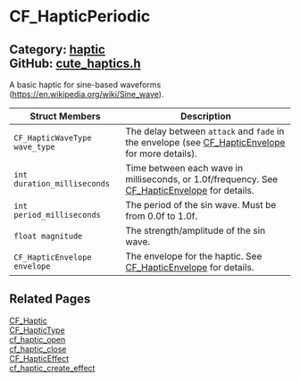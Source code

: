 [](../header.md ':include')

# CF_HapticPeriodic

Category: [haptic](/api_reference?id=haptic)  
GitHub: [cute_haptics.h](https://github.com/RandyGaul/cute_framework/blob/master/include/cute_haptics.h)  
---

A basic haptic for sine-based waveforms (https://en.wikipedia.org/wiki/Sine_wave).

Struct Members | Description
--- | ---
`CF_HapticWaveType wave_type` | The delay between `attack` and `fade` in the envelope (see [CF_HapticEnvelope](/haptic/cf_hapticenvelope.md) for more details).
`int duration_milliseconds` | Time between each wave in milliseconds, or 1.0f/frequency. See [CF_HapticEnvelope](/haptic/cf_hapticenvelope.md) for details.
`int period_milliseconds` | The period of the sin wave. Must be from 0.0f to 1.0f.
`float magnitude` | The strength/amplitude of the sin wave.
`CF_HapticEnvelope envelope` | The envelope for the haptic. See [CF_HapticEnvelope](/haptic/cf_hapticenvelope.md) for details.

## Related Pages

[CF_Haptic](/haptic/cf_haptic.md)  
[CF_HapticType](/haptic/cf_haptictype.md)  
[cf_haptic_open](/haptic/cf_haptic_open.md)  
[cf_haptic_close](/haptic/cf_haptic_close.md)  
[CF_HapticEffect](/haptic/cf_hapticeffect.md)  
[cf_haptic_create_effect](/haptic/cf_haptic_create_effect.md)  
